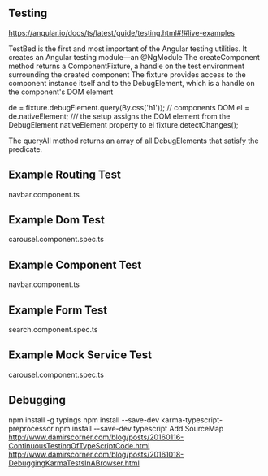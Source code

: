 ## Testing
https://angular.io/docs/ts/latest/guide/testing.html#!#live-examples

TestBed is the first and most important of the Angular testing utilities. It creates an Angular testing module—an @NgModule
The createComponent method returns a ComponentFixture, a handle on the test environment surrounding the created component
The fixture provides access to the component instance itself and to the DebugElement, which is a handle on the component's DOM element

de = fixture.debugElement.query(By.css('h1')); // components DOM
el = de.nativeElement; /// the setup assigns the DOM element from the DebugElement nativeElement property to el
fixture.detectChanges();

The queryAll method returns an array of all DebugElements that satisfy the predicate.

## Example Routing Test
navbar.component.ts

## Example Dom Test
carousel.component.spec.ts

## Example Component Test
navbar.component.ts

## Example Form Test
search.component.spec.ts

## Example Mock Service Test
carousel.component.spec.ts

## Debugging
npm install -g typings
npm install --save-dev karma-typescript-preprocessor
npm install --save-dev typescript
Add SourceMap
http://www.damirscorner.com/blog/posts/20160116-ContinuousTestingOfTypeScriptCode.html
http://www.damirscorner.com/blog/posts/20161018-DebuggingKarmaTestsInABrowser.html
